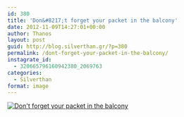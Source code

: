```yaml
---
id: 380
title: 'Don&#8217;t forget your packet in the balcony'
date: 2012-11-09T14:27:01+00:00
author: Thanos
layout: post
guid: http://blog.silverthan.gr/?p=380
permalink: /dont-forget-your-packet-in-the-balcony/
instagrate_id:
  - 320665796160942380_2069763
categories:
  - Silverthan
format: image
---
```

<!-- This post is created by Instagrate to WordPress, a WordPress Plugin by polevaultweb.com - http://www.polevaultweb.com/plugins/instagrate-to-wordpress/ -->

[![Don't forget your packet in the balcony](http://distilleryimage8.s3.amazonaws.com/a6397aee2a3f11e29dbc22000a1f9e59_7.jpg)](http://distilleryimage8.s3.amazonaws.com/a6397aee2a3f11e29dbc22000a1f9e59_7.jpg "Don't forget your packet in the balcony")